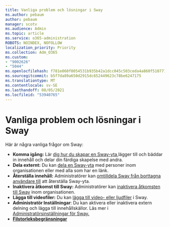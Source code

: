 ```yaml
---
title: Vanliga problem och lösningar i Sway
ms.author: pebaum
author: pebaum
manager: scotv
ms.audience: Admin
ms.topic: article
ms.service: o365-administration
ROBOTS: NOINDEX, NOFOLLOW
localization_priority: Priority
ms.collection: Adm_O365
ms.custom:
- "9002626"
- "5044"
ms.openlocfilehash: f781e060f0054531b935b42a1dcc045c503ceda4a860f510771e6cd01ec4f399
ms.sourcegitcommit: b5f7da89a650d2915dc652449623c78be6247175
ms.translationtype: MT
ms.contentlocale: sv-SE
ms.lasthandoff: 08/05/2021
ms.locfileid: "53940765"
---
```

# <a name="sway-common-issues-and-solutions"></a>Vanliga problem och lösningar i Sway

Här är några vanliga frågor om Sway:

- **Komma igång:** Lär [dig hur du skapar en Sway-yta,](https://support.office.com/article/getting-started-with-sway-2076c468-63f4-4a89-ae5f-424796714a8a)lägger till och bäddar in innehåll och delar din färdiga skapelse med andra.
- **Dela externt:** Du kan [dela en Sway-yta](https://support.microsoft.com/en-us/office/share-your-sway-1cf853b8-ef7e-46b0-b704-003e58d28998?ui=en-us&rs=en-us&ad=us) med personer inom organisationen eller med alla som har en länk.
- **Återställa innehåll:** Administratörer kan [omtilldela Sway från borttagna användare till](https://support.office.com/article/Reassign-Sways-from-a-deleted-user-account-Admin-Help-9580E618-3C3E-4D28-A6EF-74C00A997248) att återställa Sway-yta.
- **Inaktivera åtkomst till Sway:** Administratörer kan [inaktivera åtkomsten till Sway](https://docs.microsoft.com/office365/enterprise/powershell/disable-access-to-sway-with-office-365-powershell) inom organisationen.
- **Lägga till videofiler:** Du kan [lägga till video- eller ljudfiler](https://support.office.com/article/Add-video-and-audio-files-into-Sway-d2f14842-e103-49c0-9da2-0fbcfcad381f) i Sway.
- **Administratör Inställningar**: Du kan aktivera eller inaktivera extern delning och lägga till innehållskällor. Läs mer i [Administratörsinställningar för Sway.](https://support.office.com/article/Administrator-settings-for-Sway-d298e79b-b6ab-44c6-9239-aa312f5784d4)
- **[Filstorleksbegränsningar](https://support.office.com/article/File-size-limits-in-Sway-4db21bc6-b42b-499f-9272-66e089db109f)**
